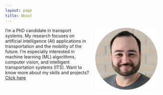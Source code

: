```yaml
---
layout: page
title: About
---
```


<img style="float: right;" width="200" hspace="15" src="img/tamagusko-circle.png"> I’m a PhD candidate in transport systems. My research focuses on artificial intelligence (AI) applications in transportation and the mobility of the future. I’m especially interested in machine learning (ML) algorithms, computer vision, and intelligent transportation systems (ITS).
Want to know more about my skills and projects? [Click here](https://tamagusko.github.io/cv)
